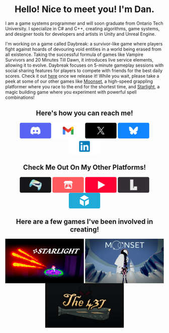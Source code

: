 <h1 align="center"> Hello! Nice to meet you! I'm Dan. </h1>

I am a game systems programmer and will soon graduate from Ontario Tech University. I specialize in C# and C++, creating algorithms, game systems, and designer tools for developers and artists in Unity and Unreal Engine. 

I'm working on a game called Daybreak: a survivor-like game where players fight against hoards of devouring void entities in a world being erased from all existence. Taking the successful formula of games like Vampire Survivors and 20 Minutes Till Dawn, it introduces live service elements, allowing it to evolve. Daybreak focuses on 5-minute gameplay sessions with social sharing features for players to compete with friends for the best daily scores. Check it out [here](https://constantine-pallas.itch.io/daybreak) once we release it! While you wait, please take a peek at some of our other games like [Moonset](https://www.gamecon.ca/2023/second/stellar-octopians), a high-speed grappling platformer where you race to the end for the shortest time, and [Starlight](https://www.gamecon.ca/2024/third/stellar-octopians), a magic building game where you experiment with powerful spell combinations!

<h2 align="center"> Here's how you can reach me! </h2>
<p  class=".external-link" align="center">
	<a href="https://discordapp.com/users/634863506319212550" target="_blank"><img width="100" align="center" src="Assets/Buttons/Button_Discord.png"></a>
	<a href="mailto:daniel.fiuk21@gmail.com" target="_blank"><img width="100" align="center" src="Assets/Buttons/Button_Gmail.png"></a>
	<a href="https://x.com/Daniel_Fiuk" target="_blank"><img width="100" align="center" src="Assets/Buttons/Button_X.png"></a>
	<a href="https://bsky.app/profile/daniel-fiuk.bsky.social" target="_blank"><img width="100" align="center" src="Assets/Buttons/Button_Bluesky.png"></a>
	<a href="https://www.linkedin.com/in/daniel-fiuk-883580208/" target="_blank"><img width="100" align="center" src="Assets/Buttons/Button_LinkedIn.png"></a>
</p>

<h2 align="center"> Check Me Out On My Other Platforms! </h2>

<p align="center">
	<a href="http://danielfiuk.ca/" target="_blank"><img width="100" align="center" src="Assets/Buttons/Button_Portfolio.png"></a>
	<a href="https://daniel-fiuk.itch.io/" target="_blank"><img width="100" align="center" src="Assets/Buttons/Button_Itch.png"></a>
	<a href="https://www.youtube.com/@Daniel_Fiuk" target="_blank"><img width="100" align="center" src="Assets/Buttons/Button_YouTube.png"></a>
	<a href="https://lospec.com/daniel-fiuk" target="_blank"><img width="100" align="center" src="Assets/Buttons/Button_Lospec.png"></a>
	<a href="https://sketchfab.com/Daniel.Fiuk" target="_blank"><img width="100" align="center" src="Assets/Buttons/Button_Sketchfab.png"></a>
</p>

<h2 align="center"> Here are a few games I've been involved in creating! </h2>

<p align="center">
  <a href="http://danielfiuk.ca/Projects-I've-Worked-On/Starlight"><img align="center" src="Assets/Game Heros/StarlightHero.png" style="width:250px;"><a/>
  <a href="http://danielfiuk.ca/Projects-I've-Worked-On/Moonset"><img align="center" src="Assets/Game Heros/MoonsetHero.png" style="width:250px;"><a/>
  <a href="http://danielfiuk.ca/Projects-I've-Worked-On/The-437"><img align="center" src="Assets/Game Heros/The437Hero.png" style="width:250px;"><a/>
</p>

<!--
**Daniel-Fiuk/Daniel-Fiuk** is a ✨ _special_ ✨ repository because its `README.md` (this file) appears on your GitHub profile.

Here are some ideas to get you started:

- 🔭 I’m currently working on ...
- 🌱 I’m currently learning ...
- 👯 I’m looking to collaborate on ...
- 🤔 I’m looking for help with ...
- 💬 Ask me about ...
- 📫 How to reach me: ...
- 😄 Pronouns: ...
- ⚡ Fun fact: ...
-->
